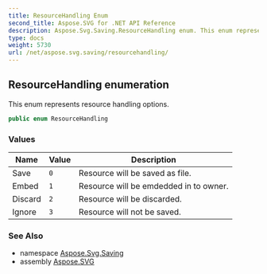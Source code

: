```yaml
---
title: ResourceHandling Enum
second_title: Aspose.SVG for .NET API Reference
description: Aspose.Svg.Saving.ResourceHandling enum. This enum represents resource handling options
type: docs
weight: 5730
url: /net/aspose.svg.saving/resourcehandling/
---
```

## ResourceHandling enumeration

This enum represents resource handling options.

```csharp
public enum ResourceHandling
```

### Values

| Name | Value | Description |
| --- | --- | --- |
| Save | `0` | Resource will be saved as file. |
| Embed | `1` | Resource will be emdedded in to owner. |
| Discard | `2` | Resource will be discarded. |
| Ignore | `3` | Resource will not be saved. |

### See Also

* namespace [Aspose.Svg.Saving](../../aspose.svg.saving/)
* assembly [Aspose.SVG](../../)
